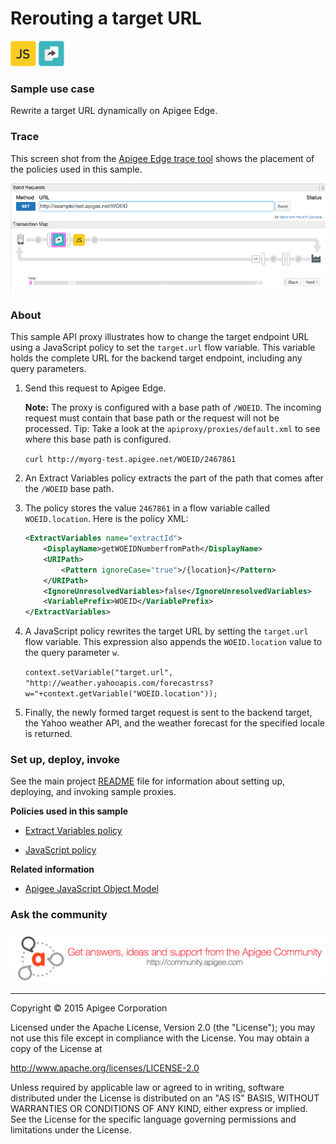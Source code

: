 # Rerouting a target URL

![alt text](../../images/icon-policy-javascript.jpg) ![alt text](../../images/icon_policy_extract-variable.jpg)


### Sample use case

Rewrite a target URL dynamically on Apigee Edge.

### Trace

This screen shot from the [Apigee Edge trace tool](http://apigee.com/docs/api-services/content/using-trace-tool-0) shows the placement of the policies used in this sample. 

![alt text](../../images/target-reroute-trace.png)

### About

This sample API proxy illustrates how to change the target endpoint URL using a JavaScript policy to set the `target.url` flow variable. This variable holds the complete URL for the backend target endpoint, including any query parameters.  

1. Send this request to Apigee Edge. 

    **Note:** The proxy is configured with a base path of `/WOEID`. The incoming request must contain that base path or the request will not be processed. Tip: Take a look at the `apiproxy/proxies/default.xml` to see where this base path is configured.

    `curl http://myorg-test.apigee.net/WOEID/2467861`

2. An Extract Variables policy extracts the part of the path that comes after the `/WOEID` base path. 

3. The policy stores the value `2467861` in a flow variable called `WOEID.location`. Here is the policy XML:

    ```xml
    <ExtractVariables name="extractId">
        <DisplayName>getWOEIDNumberfromPath</DisplayName>
        <URIPath>
            <Pattern ignoreCase="true">/{location}</Pattern>
        </URIPath>
        <IgnoreUnresolvedVariables>false</IgnoreUnresolvedVariables>
        <VariablePrefix>WOEID</VariablePrefix>
    </ExtractVariables>
    ```


4. A JavaScript policy rewrites the target URL by setting the `target.url` flow variable. This expression also appends the `WOEID.location` value to the query parameter `w`.

    `context.setVariable("target.url", "http://weather.yahooapis.com/forecastrss?w="+context.getVariable("WOEID.location"));`

5. Finally, the newly formed target request is sent to the backend target, the Yahoo weather API, and the weather forecast for the specified locale is returned. 

### Set up, deploy, invoke

See the main project [README](../../README.md) file for information about setting up, deploying, and invoking sample proxies. 

**Policies used in this sample**

* [Extract Variables policy](http://apigee.com/docs/api-services/reference/extract-variables-policy)

* [JavaScript policy](http://apigee.com/docs/api-services/reference/javascript-policy)

**Related information**
* [Apigee JavaScript Object Model](http://apigee.com/docs/api-services/reference/javascript-object-model)

### Ask the community

[![alt text](../../images/apigee-community.png "Apigee Community is a great place to ask questions and find answers about developing API proxies. ")](https://community.apigee.com?via=github)

---

Copyright © 2015 Apigee Corporation

Licensed under the Apache License, Version 2.0 (the "License"); you may not use
this file except in compliance with the License. You may obtain a copy
of the License at

http://www.apache.org/licenses/LICENSE-2.0

Unless required by applicable law or agreed to in writing, software
distributed under the License is distributed on an "AS IS" BASIS,
WITHOUT WARRANTIES OR CONDITIONS OF ANY KIND, either express or implied.
See the License for the specific language governing permissions and
limitations under the License.

